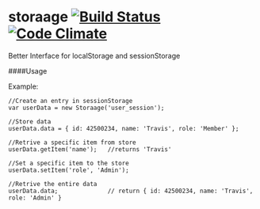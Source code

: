storaage [![Build Status](https://snap-ci.com/livingston/storaage/branch/master/build_image)](https://snap-ci.com/livingston/storaage/branch/master) [![Code Climate](https://codeclimate.com/github/livingston/storaage/badges/gpa.svg)](https://codeclimate.com/github/livingston/storaage)
============

Better Interface for localStorage and sessionStorage


####Usage

Example:

```
//Create an entry in sessionStorage
var userData = new Storaage('user_session');

//Store data
userData.data = { id: 42500234, name: 'Travis', role: 'Member' };

//Retrive a specific item from store
userData.getItem('name');	//returns 'Travis'

//Set a specific item to the store
userData.setItem('role', 'Admin');

//Retrive the entire data
userData.data;				// return { id: 42500234, name: 'Travis', role: 'Admin' }
```

